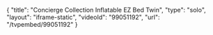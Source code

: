 {
    "title": "Concierge Collection Inflatable EZ Bed  Twin",
    "type": "solo",
    "layout": "iframe-static",
    "videoId": "99051192",
    "url": "\/tvpembed\/99051192"
}